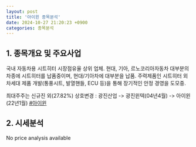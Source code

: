 ```yaml
---
layout: post
title: '아이윈 종목분석'
date: 2024-10-27 21:20:23 +0900
categories: 종목분석
---
```


## 1. 종목개요 및 주요사업

국내 자동차용 시트히터 시장점유율 상위 업체. 현대, 기아, 르노코리아자동차 대부분의 차종에 시트히터를 납품중이며, 현대/기아차에 대부분을 납품. 주력제품인 시트히터 외 차세대 제품 개발(통풍시트, 발열핸들, ECU 등)을 통해 장기적인 안정 경영을 도모중.

최대주주는 신규진 외(27.82%) 상호변경 : 광진산업 -> 광진윈텍(04년4월) -> 아이윈(22년1월)
[#아이윈](#)

## 2. 시세분석

No price analysis available
